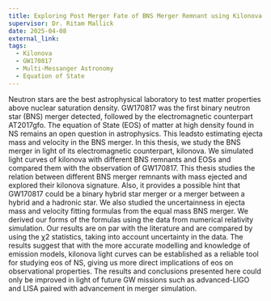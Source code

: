 ```yaml
---
title: Exploring Post Merger Fate of BNS Merger Remnant using Kilonova (MS Thesis) 
supervisor: Dr. Ritam Mallick
date: 2025-04-08
external_link: 
tags:
  - Kilonova
  - GW170817
  - Multi-Messanger Astronomy
  - Equation of State
---
```

<!-- Project Done as a part of my Master Thesis under the supervision of Dr.Rittam Mallick at IISER Bhopal. -->

<!--more-->
Neutron stars are the best astrophysical laboratory to test matter properties above nuclear saturation density. GW170817 was the first binary neutron star (BNS) merger detected, followed by the electromagnetic counterpart AT2017gfo. The equation of State (EOS) of matter at high density found in NS remains an open question in astrophysics. This leadsto estimating ejecta mass and velocity in the BNS merger.
In this thesis, we study the BNS merger in light of its electromagnetic counterpart, kilonova. We simulated light curves of kilonova with different BNS remnants and EOSs and compared them with the observation of GW170817. This thesis studies the relation between different BNS merger remnants with mass ejected and explored their kilonova signature.  Also, it provides a possible hint that GW170817 could be a binary hybrid star merger or a merger between a hybrid and a hadronic star. We also studied the uncertainness in ejecta mass and velocity fitting formulas from the equal mass BNS merger. We derived our forms of the formulas using the data from numerical relativity simulation. Our results are on par with the literature and are compared by using the χ2 statistics, taking into account uncertainty in the data. The results suggest that with the more accurate modelling and knowledge of emission models, kilonova light curves can be established as a reliable tool for studying eos of NS, giving us more direct implications of eos on observational properties. The results and conclusions presented here could only be improved in light of future GW missions such as advanced-LIGO and LISA paired with advancement in merger simulation.
